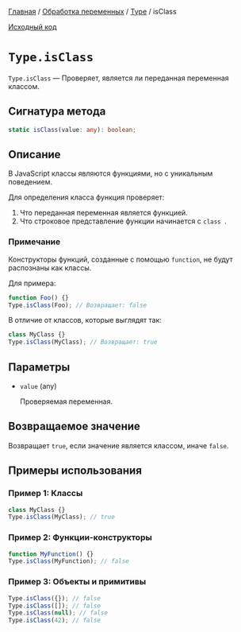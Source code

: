 [Главная](../../../README.md) / [Обработка переменных](../../variables.md) / [Type](../Type.md) /
isClass

[Исходный код](../../../src/variables/Type.mjs)

# `Type.isClass`

`Type.isClass` &mdash; Проверяет, является ли переданная переменная классом.

## Сигнатура метода

```ts
static isClass(value: any): boolean;
```

## Описание

В JavaScript классы являются функциями, но с уникальным поведением.

Для определения класса функция проверяет:

1. Что переданная переменная является функцией.
2. Что строковое представление функции начинается с `class `.

### Примечание

Конструкторы функций, созданные с помощью `function`, не будут распознаны как классы.

Для примера:

```js
function Foo() {}
Type.isClass(Foo); // Возвращает: false
```

В отличие от классов, которые выглядят так:

```js
class MyClass {}
Type.isClass(MyClass); // Возвращает: true
```

## Параметры

-   `value` (any)

    Проверяемая переменная.

## Возвращаемое значение

Возвращает `true`, если значение является классом, иначе `false`.

## Примеры использования

### Пример 1: Классы

```js
class MyClass {}
Type.isClass(MyClass); // true
```

### Пример 2: Функции-конструкторы

```js
function MyFunction() {}
Type.isClass(MyFunction); // false
```

### Пример 3: Объекты и примитивы

```js
Type.isClass({}); // false
Type.isClass([]); // false
Type.isClass(null); // false
Type.isClass(42); // false
```
